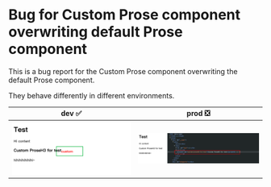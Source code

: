 # Bug for Custom Prose component overwriting default Prose component

This is a bug report for the Custom Prose component overwriting the default Prose component.

They behave differently in different environments.

<!-- Dev 和 Prod 表格 -->
| dev ✅ | prod ❎ |
| --- | --- |
| ![alt text](./snip/image.png) | ![alt text](./snip/image-error.png) |
